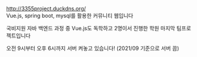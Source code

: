 http://3355project.duckdns.org/ <br/>
Vue.js, spring boot, mysql를 활용한 커뮤니티 웹입니다

국비지원 자바 백엔드 과정 중 
Vue.js도 독학하고
2명이서 진행한 학원 마지막 팀프로젝트입니다

오전 9시부터 오후 6시까지 서버 켜놓고 있습니다! (2021/09 기준으로 서버 끔)
